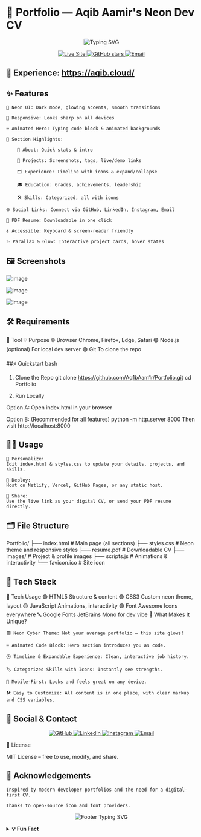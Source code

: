 # 🚀 Portfolio — Aqib Aamir's Neon Dev CV
<p align="center"> <img src="https://readme-typing-svg.demolab.com?font=JetBrains+Mono&size=30&pause=1000&color=00FF9D&center=true&vCenter=true&width=800&lines=Welcome+to+My+Neon+Portfolio!;Software+Engineer+%7C+Cybersecurity+Enthusiast;Let's+Build+Something+Awesome+%F0%9F%9A%80" alt="Typing SVG"> </p> <p align="center"> <a href="https://aqib.cloud/virtual%20cv/"> <img src="https://img.shields.io/badge/Live%20Site-00ff9d?style=for-the-badge&logo=cloudflare&logoColor=white" alt="Live Site"> </a> <a href="https://github.com/Aq1bAam1r/Portfolio"> <img src="https://img.shields.io/github/stars/Aq1bAam1r/Portfolio?style=for-the-badge&color=181717&logo=github" alt="GitHub stars"> </a> <a href="mailto:hello@aqib.cloud"> <img src="https://img.shields.io/badge/Email-00ff9d?style=for-the-badge&logo=gmail&logoColor=white" alt="Email"> </a> </p>

## 🔗 Experience: https://aqib.cloud/

## ✨ Features

    🌌 Neon UI: Dark mode, glowing accents, smooth transitions

    📱 Responsive: Looks sharp on all devices

    ⌨️ Animated Hero: Typing code block & animated backgrounds

    🧩 Section Highlights:

        👤 About: Quick stats & intro

        🚀 Projects: Screenshots, tags, live/demo links

        🗂️ Experience: Timeline with icons & expand/collapse

        🎓 Education: Grades, achievements, leadership

        🛠️ Skills: Categorized, all with icons

    🌐 Social Links: Connect via GitHub, LinkedIn, Instagram, Email

    📄 PDF Resume: Downloadable in one click

    ♿ Accessible: Keyboard & screen-reader friendly

    ✨ Parallax & Glow: Interactive project cards, hover states

## 🖼️ Screenshots

![image](https://github.com/user-attachments/assets/9992ba50-3209-4298-b991-8d4db63fd978)

![image](https://github.com/user-attachments/assets/eb613526-bbd8-425d-b8a1-829fa6d4bb72)

![image](https://github.com/user-attachments/assets/38352c63-c305-4f1f-aa9a-7e98d8afedc3)






## 🛠️ Requirements
🔧 Tool	💡 Purpose
🌐 Browser	Chrome, Firefox, Edge, Safari
🟢 Node.js	(optional) For local dev server
🟣 Git	To clone the repo


##⚡ Quickstart
bash
 1. Clone the Repo
git clone https://github.com/Aq1bAam1r/Portfolio.git
cd Portfolio

 2. Run Locally

 Option A: Open index.html in your browser

 Option B: (Recommended for all features)
python -m http.server 8000
 Then visit http://localhost:8000

## 🧑‍💻 Usage

    🎨 Personalize:
    Edit index.html & styles.css to update your details, projects, and skills.

    🚀 Deploy:
    Host on Netlify, Vercel, GitHub Pages, or any static host.

    🔗 Share:
    Use the live link as your digital CV, or send your PDF resume directly.

## 🗂️ File Structure
Portfolio/
├── index.html      # Main page (all sections)
├── styles.css      # Neon theme and responsive styles
├── resume.pdf      # Downloadable CV
├── images/         # Project & profile images
├── scripts.js      # Animations & interactivity
└── favicon.ico     # Site icon



## 🧩 Tech Stack
🌟	Tech	Usage
🟢	HTML5	Structure & content
🟢	CSS3	Custom neon theme, layout
🟡	JavaScript	Animations, interactivity
🟣	Font Awesome	Icons everywhere
🔤	Google Fonts	JetBrains Mono for dev vibe
🦄 What Makes It Unique?

    🟩 Neon Cyber Theme: Not your average portfolio – this site glows!

    ⌨️ Animated Code Block: Hero section introduces you as code.

    🕑 Timeline & Expandable Experience: Clean, interactive job history.

    🏷️ Categorized Skills with Icons: Instantly see strengths.

    📱 Mobile-First: Looks and feels great on any device.

    🛠️ Easy to Customize: All content is in one place, with clear markup and CSS variables.

## 🔗 Social & Contact
<p align="center"> <a href="https://github.com/Aq1bAam1r" target="_blank" title="GitHub"> <img alt="GitHub" src="https://img.shields.io/badge/GitHub-181717?style=for-the-badge&logo=github&logoColor=white"> </a> <a href="https://www.linkedin.com/in/aqib-aamir-a650102bb/" target="_blank" title="LinkedIn"> <img alt="LinkedIn" src="https://img.shields.io/badge/LinkedIn-0A66C2?style=for-the-badge&logo=linkedin&logoColor=white"> </a> <a href="https://www.instagram.com/aq1b_a/profilecard/?igsh=cGFwcXFsOGoyNjN0" target="_blank" title="Instagram"> <img alt="Instagram" src="https://img.shields.io/badge/Instagram-E4405F?style=for-the-badge&logo=instagram&logoColor=white"> </a> <a href="mailto:hello@aqib.cloud" title="Email"> <img alt="Email" src="https://img.shields.io/badge/Email-00ff9d?style=for-the-badge&logo=gmail&logoColor=white"> </a> </p>
📄 License

MIT License – free to use, modify, and share.
## 🙏 Acknowledgements

    Inspired by modern developer portfolios and the need for a digital-first CV.

    Thanks to open-source icon and font providers.

<p align="center"> <img src="https://readme-typing-svg.demolab.com?font=JetBrains+Mono&size=22&pause=900&color=00FF9D&center=true&vCenter=true&width=700&lines=If+you+like+this+project,+star+it!;Feedback+or+collaboration?+Just+reach+out!;Live+site:+aqib.cloud/virtual+cv" alt="Footer Typing SVG"> </p> <details> <summary><b>💡 Fun Fact</b></summary> <blockquote> <p>Did you know? This portfolio was crafted with a custom dwm window manager setup for maximum productivity and style.<sup>[1]</sup></p> </blockquote> </details>

